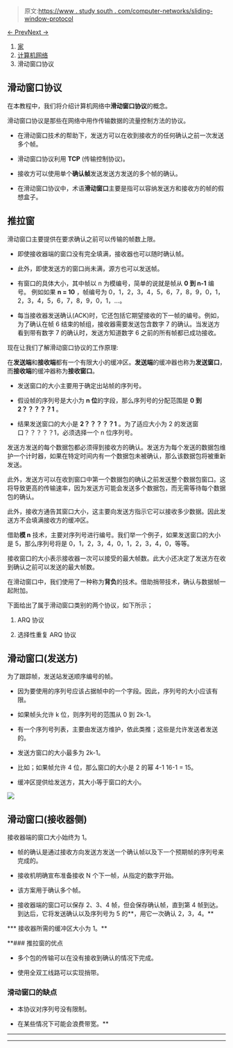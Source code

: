 > 原文:[https://www . study south . com/computer-networks/sliding-window-protocol](https://www.studytonight.com/computer-networks/sliding-window-protocol)

[← Prev](/computer-networks/gobackn-automatic-repeat-request "Go-Back-N Automatic Repeat")[Next →](/computer-networks/hdlc-protocol "HDLC Protocol")

<nav aria-label="breadcrumb">

1.  [家](/)
2.  [计算机网络](/computer-networks)
3.  滑动窗口协议

</nav>

<article>

# 滑动窗口协议

在本教程中，我们将介绍计算机网络中**滑动窗口协议**的概念。

滑动窗口协议是那些在网络中用作传输数据的流量控制方法的协议。

*   在滑动窗口技术的帮助下，发送方可以在收到接收方的任何确认之前一次发送多个帧。

*   滑动窗口协议利用 **TCP** (传输控制协议)。

*   接收方可以使用单个**确认帧**发送发送方发送的多个帧的确认。

*   在滑动窗口协议中，术语**滑动窗口**主要是指可以容纳发送方和接收方的帧的假想盒子。

## 推拉窗

滑动窗口主要提供在要求确认之前可以传输的帧数上限。

*   即使接收器端的窗口没有完全填满，接收器也可以随时确认帧。

*   此外，即使发送方的窗口尚未满，源方也可以发送帧。

*   有窗口的具体大小，其中帧以 n 为模编号，简单的说就是帧从 **0 到 n-1** 编号。
    例如如果 **n = 10** ，帧编号为 0，1，2，3，4，5，6，7，8，9，0，1，2，3，4，5，6，7，8，9，0，1，…。

*   每当接收器发送确认(ACK)时，它还包括它期望接收的下一帧的编号。例如，为了确认在帧 6 结束的帧组，接收器需要发送包含数字 7 的确认。当发送方看到带有数字 7 的确认时，发送方知道数字 6 之前的所有帧都已成功接收。

现在让我们了解滑动窗口协议的工作原理:

在**发送端**和**接收端**都有一个有限大小的缓冲区。**发送端**的缓冲器也称为**发送窗口**，而**接收端**的缓冲器称为**接收窗口**。

*   发送窗口的大小主要用于确定出站帧的序列号。

*   假设帧的序列号是大小为 **n 位**的字段，那么序列号的分配范围是 **0 到 2？？？？？1** 。

*   结果发送窗口的大小是 **2？？？？？1** 。为了适应大小为 2 的发送窗口？？？？？1，必须选择一个 n 位序列号。

发送方发送的每个数据包都必须得到接收方的确认。发送方为每个发送的数据包维护一个计时器，如果在特定时间内有一个数据包未被确认，那么该数据包将被重新发送。

此外，发送方可以在收到窗口中第一个数据包的确认之前发送整个数据包窗口。这将导致更高的传输速率，因为发送方可能会发送多个数据包，而无需等待每个数据包的确认。

此外，接收方通告其窗口大小，这主要向发送方指示它可以接收多少数据。因此发送方不会填满接收方的缓冲区。

借助**模 n** 技术，主要对序列号进行编号。我们举一个例子，如果发送窗口的大小是 5，那么序列号将是 0，1，2，3，4，0，1，2，3，4，0，等等。

接收窗口的大小表示接收器一次可以接受的最大帧数。此大小还决定了发送方在收到确认之前可以发送的最大帧数。

在滑动窗口中，我们使用了一种称为**背负**的技术。借助捎带技术，确认与数据帧一起附加。

下面给出了属于滑动窗口类别的两个协议，如下所示；

1.  ARQ 协议

2.  选择性重复 ARQ 协议

## 滑动窗口(发送方)

为了跟踪帧，发送站发送顺序编号的帧。

*   因为要使用的序列号应该占据帧中的一个字段。因此，序列号的大小应该有限。

*   如果帧头允许 k 位，则序列号的范围从 0 到 2k-1。

*   有一个序列号列表，主要由发送方维护，依此类推；这些是允许发送者发送的。

*   发送方窗口的大小最多为 2k-1。

*   比如；如果帧允许 4 位，那么窗口的大小是 2 的幂 4-1
    16-1 = 15。

*   缓冲区提供给发送方，其大小等于窗口的大小。

![](../Images/8ddd0d471348420e640e961bdfc9f9d7.png)

## 滑动窗口(接收器侧)

接收器端的窗口大小始终为 1。

*   帧的确认是通过接收方向发送方发送一个确认帧以及下一个预期帧的序列号来完成的。

*   接收机明确宣布准备接收 N 个下一帧，从指定的数字开始。

*   该方案用于确认多个帧。

*   接收器端的窗口可以保存 2、3、4 帧，但会保存确认帧，直到第 4 帧到达。到达后，它将发送确认以及序列号为 5 的**，用它一次确认 2，3，4。**

***   接收器所需的缓冲区大小为 1。** 

 **### 推拉窗的优点

*   多个包的传输可以在没有接收到确认的情况下完成。

*   使用全双工线路可以实现捎带。

### 滑动窗口的缺点

*   本协议对序列号没有限制。

*   在某些情况下可能会浪费带宽。** </article>

* * *

* * *